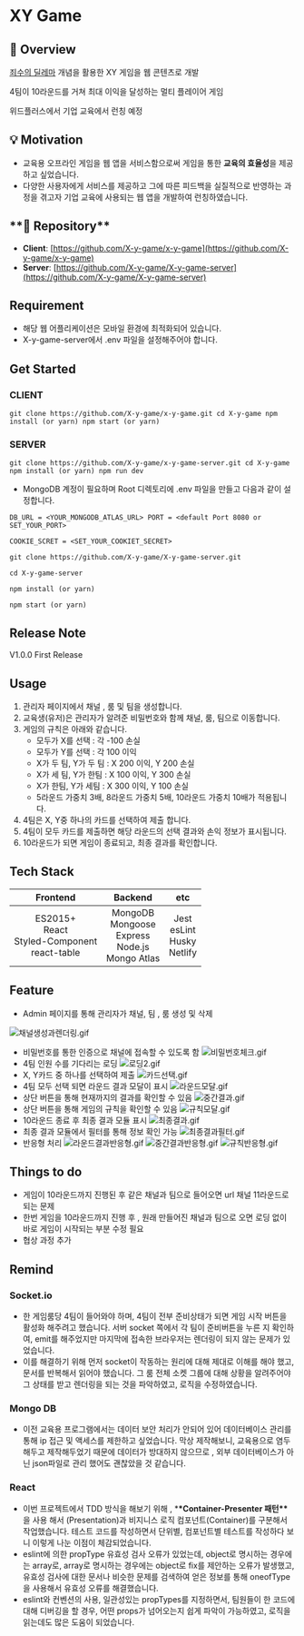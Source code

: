 # XY Game

## **🚪** Overview

[죄수의 딜레마](https://en.wikipedia.org/wiki/Prisoner's_dilemma) 개념을 활용한 XY 게임을 웹 콘텐츠로 개발

4팀이 10라운드를 거쳐 최대 이익을 달성하는 멀티 플레이어 게임

위드플러스에서 기업 교육에서 런칭 예정

## **💡 Motivation**

- 교육용 오프라인 게임을 웹 앱을 서비스함으로써 게임을 통한 **교육의 효율성**을 제공하고 싶었습니다.
- 다양한 사용자에게 서비스를 제공하고 그에 따른 피드백을 실질적으로 반영하는 과정을 겪고자 기업 교육에 사용되는 웹 앱을 개발하여 런칭하였습니다.

## \***\*🔗 Repository\*\***

- **Client**: [https://github.com/X-y-game/x-y-game](https://github.com/X-y-game/x-y-game)
- **Server**: [https://github.com/X-y-game/X-y-game-server](https://github.com/X-y-game/X-y-game-server)

## **Requirement**

- 해당 웹 어플리케이션은 모바일 환경에 최적화되어 있습니다.
- X-y-game-server에서 .env 파일을 설정해주어야 합니다.

## **Get Started**

### CLIENT

`git clone https://github.com/X-y-game/x-y-game.git cd X-y-game npm install (or yarn) npm start (or yarn)`

### SERVER

`git clone https://github.com/X-y-game/x-y-game-server.git cd X-y-game npm install (or yarn) npm run dev`

- MongoDB 계정이 필요하며 Root 디렉토리에 .env 파일을 만들고 다음과 같이 설정합니다.

`DB_URL = <YOUR_MONGODB_ATLAS_URL> PORT = <default Port 8080 or SET_YOUR_PORT>`

`COOKIE_SCRET = <SET_YOUR_COOKIET_SECRET>`

`git clone https://github.com/X-y-game/X-y-game-server.git`

`cd X-y-game-server`

`npm install (or yarn)`

`npm start (or yarn)`

## Release Note

V1.0.0 First Release

## **Usage**

1. 관리자 페이지에서 채널 , 룸 및 팀을 생성합니다.
2. 교육생(유저)은 관리자가 알려준 비밀번호와 함께 채널, 룸, 팀으로 이동합니다.
3. 게임의 규칙은 아래와 같습니다.
   - 모두가 X를 선택 : 각 -100 손실
   - 모두가 Y를 선택 : 각 100 이익
   - X가 두 팀, Y가 두 팀 : X 200 이익, Y 200 손실
   - X가 세 팀, Y가 한팀 : X 100 이익, Y 300 손실
   - X가 한팀, Y가 세팀 : X 300 이익, Y 100 손실
   - 5라운드 가중치 3배, 8라운드 가중치 5배, 10라운드 가중치 10배가 적용됩니다.
4. 4팀은 X, Y중 하나의 카드를 선택하여 제출 합니다.
5. 4팀이 모두 카드를 제출하면 해당 라운드의 선택 결과와 손익 정보가 표시됩니다.
6. 10라운드가 되면 게임이 종료되고, 최종 결과를 확인합니다.

## **Tech Stack**

|                      Frontend                       |                         Backend                          |                etc                 |
| :-------------------------------------------------: | :------------------------------------------------------: | :--------------------------------: |
| ES2015+<br>React<br>Styled-Component<br>react-table | MongoDB<br>Mongoose<br>Express<br>Node.js<br>Mongo Atlas | Jest<br>esLint<br>Husky<br>Netlify |

## Feature

- Admin 페이지를 통해 관리자가 채널, 팀 , 룸 생성 및 삭제

![채널생성과렌더링.gif](./previews/채널생성과렌더링.gif)

- 비밀번호를 통한 인증으로 채널에 접속할 수 있도록 함
  ![비밀번호체크.gif](./previews/비밀번호체크.gif)
- 4팀 인원 수를 기다리는 로딩
  ![로딩2.gif](./previews/로딩2.gif)
- X, Y카드 중 하나를 선택하여 제출
  ![카드선택.gif](./previews/카드선택.gif)
- 4팀 모두 선택 되면 라운드 결과 모달이 표시
  ![라운드모달.gif](./previews/라운드모달.gif)
- 상단 버튼을 통해 현재까지의 결과를 확인할 수 있음
  ![중간결과.gif](./previews/중간결과.gif)
- 상단 버튼을 통해 게임의 규칙을 확인할 수 있음
  ![규칙모달.gif](./previews/규칙모달.gif)
- 10라운드 종료 후 최종 결과 모듈 표시
  ![최종결과.gif](./previews/최종결과.gif)
- 최종 결과 모듈에서 필터를 통해 정보 확인 가능
  ![최종결과필터.gif](./previews/최종결과필터.gif)
- 반응형 처리
  ![라운드결과반응형.gif](./previews/라운드결과반응형.gif)
  ![중간결과반응형.gif](./previews/중간결과반응형.gif)
  ![규칙반응형.gif](./previews/규칙반응형.gif)

## Things to do

- 게임이 10라운드까지 진행된 후 같은 채널과 팀으로 들어오면 url 채널 11라운드로 되는 문제
- 한번 게임을 10라운드까지 진행 후 , 원래 만들어진 채널과 팀으로 오면 로딩 없이 바로 게임이 시작되는 부분 수정 필요
- 협상 과정 추가

## Remind

### Socket.io

- 한 게임룸당 4팀이 들어와야 하며, 4팀이 전부 준비상태가 되면 게임 시작 버튼을 활성화 해주려고 했습니다. 서버 socket 쪽에서 각 팀이 준비버튼을 누른 지 확인하여, emit를 해주었지만 마지막에 접속한 브라우저는 렌더링이 되지 않는 문제가 있었습니다.
- 이를 해결하기 위해 먼저 socket이 작동하는 원리에 대해 제대로 이해를 해야 했고, 문서를 반복해서 읽어야 했습니다. 그 룸 전체 소켓 그룹에 대해 상황을 알려주어야 그 상태를 받고 렌더링을 되는 것을 파악하였고, 로직을 수정하였습니다.

### Mongo DB

- 이전 교육용 프로그램에서는 데이터 보안 처리가 안되어 있어 데이터베이스 관리를 통해 ip 접근 및 액세스를 제한하고 싶었습니다. 막상 제작해보니, 교육용으로 염두해두고 제작해두었기 때문에 데이터가 방대하지 않으므로 , 외부 데이터베이스가 아닌 json파일로 관리 했어도 괜찮았을 것 같습니다.

### React

- 이번 프로젝트에서 TDD 방식을 해보기 위해 , \***\*Container-Presenter 패턴\*\*** 을 사용 해서 (Presentation)과 비지니스 로직 컴포넌트(Container)를 구분해서 작업했습니다. 테스트 코드를 작성하면서 단위별, 컴포넌트별 테스트를 작성하다 보니 이렇게 나눈 이점이 체감되었습니다.
- eslint에 의한 propType 유효성 검사 오류가 있었는데, object로 명시하는 경우에는 array로, array로 명시하는 경우에는 object로 fix를 제안하는 오류가 발생했고, 유효성 검사에 대한 문서나 비슷한 문제를 검색하여 얻은 정보를 통해 oneofType을 사용해서 유효성 오류를 해결했습니다.
- eslint와 컨벤션의 사용, 일관성있는 propTypes를 지정하면서, 팀원들이 한 코드에 대해 디버깅을 할 경우, 어떤 props가 넘어오는지 쉽게 파악이 가능하였고, 로직을 읽는데도 많은 도움이 되었습니다.
